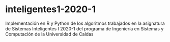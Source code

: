# inteligentes1-2020-1
Implementación en R y Python de los algoritmos trabajados en la asignatura de Sistemas Inteligentes I 2020-1 del programa de Ingeniería en Sistemas y Computación de la Universidad de Caldas
